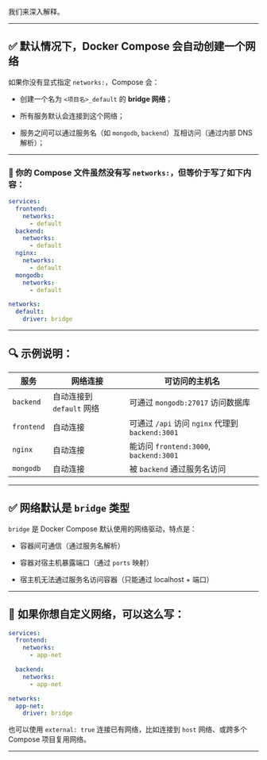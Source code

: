 

我们来深入解释。

---

## ✅ 默认情况下，Docker Compose 会自动创建一个网络

如果你没有显式指定 `networks:`，Compose 会：

-   创建一个名为 `<项目名>_default` 的 **bridge 网络**；
    
-   所有服务默认会连接到这个网络；
    
-   服务之间可以通过服务名（如 `mongodb`, `backend`）互相访问（通过内部 DNS 解析）；
    

---

### 🧩 你的 Compose 文件虽然没有写 `networks:`，但**等价于写了如下内容**：

```yaml
services:
  frontend:
    networks:
      - default
  backend:
    networks:
      - default
  nginx:
    networks:
      - default
  mongodb:
    networks:
      - default

networks:
  default:
    driver: bridge
```

---

## 🔍 示例说明：

| 服务 | 网络连接 | 可访问的主机名 |
| --- | --- | --- |
| `backend` | 自动连接到 `default` 网络 | 可通过 `mongodb:27017` 访问数据库 |
| `frontend` | 自动连接 | 可通过 `/api` 访问 `nginx` 代理到 `backend:3001` |
| `nginx` | 自动连接 | 能访问 `frontend:3000`, `backend:3001` |
| `mongodb` | 自动连接 | 被 `backend` 通过服务名访问 |

---

## ✅ 网络默认是 `bridge` 类型

`bridge` 是 Docker Compose 默认使用的网络驱动，特点是：

-   容器间可通信（通过服务名解析）
    
-   容器对宿主机暴露端口（通过 `ports` 映射）
    
-   宿主机无法通过服务名访问容器（只能通过 localhost + 端口）
    

---

## 🚀 如果你想自定义网络，可以这么写：

```yaml
services:
  frontend:
    networks:
      - app-net

  backend:
    networks:
      - app-net

networks:
  app-net:
    driver: bridge
```

也可以使用 `external: true` 连接已有网络，比如连接到 `host` 网络、或跨多个 Compose 项目复用网络。

---
